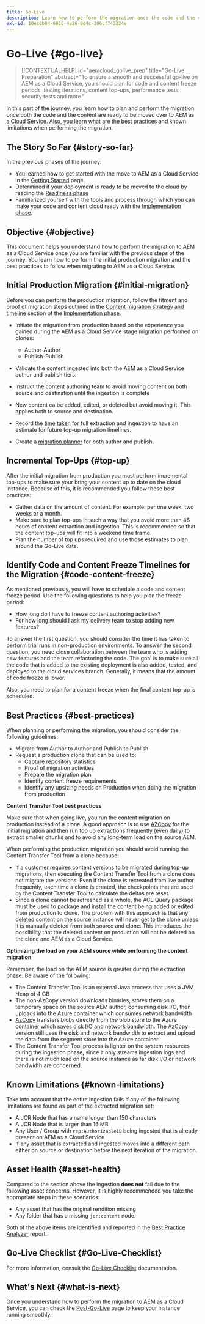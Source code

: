 ```yaml
---
title: Go-Live
description: Learn how to perform the migration once the code and the content are cloud ready
exl-id: 10ec0b04-6836-4e26-9d4c-306cf743224e
---
```

# Go-Live {#go-live}

>[!CONTEXTUALHELP]
>id="aemcloud_golive_prep"
>title="Go-Live Preparation"
>abstract="To ensure a smooth and successful go-live on AEM as a Cloud Service, you should plan for code and content freeze periods, testing iterations, content top-ups, performance tests, security tests and more."

In this part of the journey, you learn how to plan and perform the migration once both the code and the content are ready to be moved over to AEM as a Cloud Service. Also, you learn what are the best practices and known limitations when performing the migration.

## The Story So Far {#story-so-far}

In the previous phases of the journey:

* You learned how to get started with the move to AEM as a Cloud Service in the [Getting Started](/help/journey-migration/getting-started.md) page.
* Determined if your deployment is ready to be moved to the cloud by reading the [Readiness phase](/help/journey-migration/readiness.md)
* Familiarized yourself with the tools and process through which you can make your code and content cloud ready with the [Implementation phase](/help/journey-migration/implementation.md).

## Objective {#objective}

This document helps you understand how to perform the migration to AEM as a Cloud Service once you are familiar with the previous steps of the journey. You learn how to perform the initial production migration and the best practices to follow when migrating to AEM as a Cloud Service.

## Initial Production Migration {#initial-migration}

Before you can perform the production migration, follow the fitment and proof of migration steps outlined in the [Content migration strategy and timeline](/help/journey-migration/implementation.md##strategy-timeline) section of the [Implementation phase](/help/journey-migration/implementation.md).

* Initiate the migration from production based on the experience you gained during the AEM as a Cloud Service stage migration performed on clones:
  * Author-Author
  * Publish-Publish

* Validate the content ingested into both the AEM as a Cloud Service author and publish tiers.
* Instruct the content authoring team to avoid moving content on both source and destination until the ingestion is complete
* New content ca be added, edited, or deleted but avoid moving it. This applies both to source and destination.
* Record the [time taken](/help/journey-migration/implementation.md#gathering-data) for full extraction and ingestion to have an estimate for future top-up migration timelines.
* Create a [migration planner](/help/journey-migration/implementation.md#migration-plan) for both author and publish.

## Incremental Top-Ups {#top-up}

After the initial migration from production you must perform incremental top-ups to make sure your bring your content up to date on the cloud instance. Because of this, it is recommended you follow these best practices:

* Gather data on the amount of content. For example: per one week, two weeks or a month.
* Make sure to plan top-ups in such a way that you avoid more than 48 hours of content extraction and ingestion. This is recommended so that the content top-ups will fit into a weekend time frame.
* Plan the number of top ups required and use those estimates to plan around the Go-Live date.

## Identify Code and Content Freeze Timelines for the Migration {#code-content-freeze}

As mentioned previously, you will have to schedule a code and content freeze period. Use the following questions to help you plan the freeze period:

* How long do I have to freeze content authoring activities?
* For how long should I ask my delivery team to stop adding new features?

To answer the first question, you should consider the time it has taken to perform trial runs in non-production environments. To answer the second question, you need close collaboration between the team who is adding new features and the team refactoring the code. The goal is to make sure all the code that is added to the existing deployment is also added, tested, and deployed to the cloud services branch. Generally, it means that the amount of code freeze is lower. 

Also, you need to plan for a content freeze when the final content top-up is scheduled.

## Best Practices {#best-practices}

When planning or performing the migration, you should consider the following guidelines:

* Migrate from Author to Author and Publish to Publish
* Request a production clone that can be used to:
  * Capture repository statistics
  * Proof of migration activities
  * Prepare the migration plan
  * Identify content freeze requirements
  * Identify any upsizing needs on Production when doing the migration from production

**Content Transfer Tool best practices**

Make sure that when going live, you run the content migration on production instead of a clone. A good approach is to use [AZCopy](/help/journey-migration/content-transfer-tool/using-content-transfer-tool/handling-large-content-repositories.md) for the initial migration and then run top up extractions frequently (even daily) to extract smaller chunks and to avoid any long-term load on the source AEM.

When performing the production migration you should avoid running the Content Transfer Tool from a clone because:

* If a customer requires content versions to be migrated during top-up migrations, then executing the Content Transfer Tool from a clone does not migrate the versions. Even if the clone is recreated from live author frequently, each time a clone is created, the checkpoints that are used by the Content Transfer Tool to calculate the deltas are reset.
* Since a clone cannot be refreshed as a whole, the ACL Query package must be used to package and install the content being added or edited from production to clone. The problem with this approach is that any deleted content on the source instance will never get to the clone unless it is manually deleted from both source and clone. This introduces the possibility that the deleted content on production will not be deleted on the clone and AEM as a Cloud Service.

**Optimizing the load on your AEM source while performing the content migration**

Remember, the load on the AEM source is greater during the extraction phase. Be aware of the following:

* The Content Transfer Tool is an external Java process that uses a JVM Heap of 4 GB
* The non-AzCopy version downloads binaries, stores them on a temporary space on the source AEM author, consuming disk I/O, then uploads into the Azure container which consumes network bandwidth
* [AzCopy](/help/journey-migration/content-transfer-tool/using-content-transfer-tool/handling-large-content-repositories.md) transfers blobs directly from the blob store to the Azure container which saves disk I/O and network bandwidth. The AzCopy version still uses the disk and network bandwidth to extract and upload the data from the segment store into the Azure container
* The Content Transfer Tool process is lighter on the system resources during the ingestion phase, since it only streams ingestion logs and there is not much load on the source instance as far disk I/O or network bandwidth are concerned.

## Known Limitations {#known-limitations}

Take into account that the entire ingestion fails if any of the following limitations are found as part of the extracted migration set:

* A JCR Node that has a name longer than 150 characters
* A JCR Node that is larger than 16 MB
* Any User / Group with `rep:AuthorizableID` being ingested that is already present on AEM as a Cloud Service
* If any asset that is extracted and ingested moves into a different path either on source or destination before the next iteration of the migration.

## Asset Health {#asset-health}

Compared to the section above the ingestion **does not** fail due to the following asset concerns. However, it is highly recommended you take the appropriate steps in these scenarios:

* Any asset that has the original rendition missing
* Any folder that has a missing `jcr:content` node.

Both of the above items are identified and reported in the [Best Practice Analyzer](/help/journey-migration/best-practices-analyzer/overview-best-practices-analyzer.md) report.

## Go-Live Checklist {#Go-Live-Checklist}

For more information, consult the [Go-Live Checklist](/help/journey-onboarding/go-live-checklist.md) documentation.

## What's Next {#what-is-next}

Once you understand how to perform the migration to AEM as a Cloud Service, you can check the [Post-Go-Live](/help/journey-migration/post-go-live.md) page to keep your instance running smoothly.
